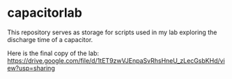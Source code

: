 # capacitorlab
This repository serves as storage for scripts used in my lab exploring the discharge time of a capacitor.

Here is the final copy of the lab: https://drive.google.com/file/d/1tET9zwVJEnpaSvRhsHneU_zLecGsbKHd/view?usp=sharing
